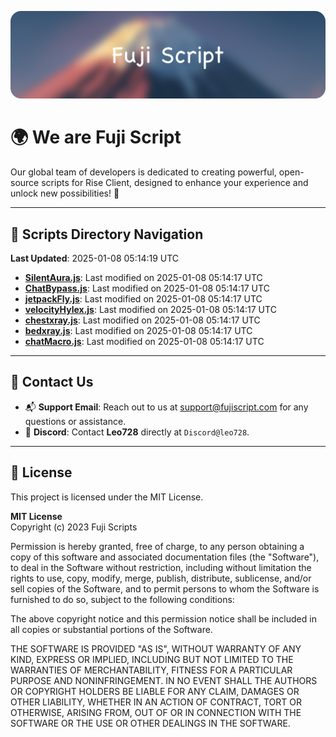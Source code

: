 ![Banner](.github/b.webp)

# 🌍 **We are Fuji Script**

Our global team of developers is dedicated to creating powerful, open-source scripts for Rise Client, designed to enhance your experience and unlock new possibilities! 🌟

---
<!-- SCRIPTS_NAVIGATION_START -->
## 📂 **Scripts Directory Navigation**

**Last Updated**: 2025-01-08 05:14:19 UTC

- **[SilentAura.js](scripts/SilentAura.js)**: Last modified on 2025-01-08 05:14:17 UTC
- **[ChatBypass.js](scripts/ChatBypass.js)**: Last modified on 2025-01-08 05:14:17 UTC
- **[jetpackFly.js](scripts/jetpackFly.js)**: Last modified on 2025-01-08 05:14:17 UTC
- **[velocityHylex.js](scripts/velocityHylex.js)**: Last modified on 2025-01-08 05:14:17 UTC
- **[chestxray.js](scripts/chestxray.js)**: Last modified on 2025-01-08 05:14:17 UTC
- **[bedxray.js](scripts/bedxray.js)**: Last modified on 2025-01-08 05:14:17 UTC
- **[chatMacro.js](scripts/chatMacro.js)**: Last modified on 2025-01-08 05:14:17 UTC

<!-- SCRIPTS_NAVIGATION_END -->

---

## 💬 **Contact Us**  
- 📬 **Support Email**: Reach out to us at [support@fujiscript.com](mailto:support@fujiscript.com) for any questions or assistance.  
- 💬 **Discord**: Contact **Leo728** directly at `Discord@leo728`.

---

## 📜 **License**

This project is licensed under the MIT License.  

**MIT License**  
Copyright (c) 2023 Fuji Scripts  

Permission is hereby granted, free of charge, to any person obtaining a copy of this software and associated documentation files (the "Software"), to deal in the Software without restriction, including without limitation the rights to use, copy, modify, merge, publish, distribute, sublicense, and/or sell copies of the Software, and to permit persons to whom the Software is furnished to do so, subject to the following conditions:  

The above copyright notice and this permission notice shall be included in all copies or substantial portions of the Software.  

THE SOFTWARE IS PROVIDED "AS IS", WITHOUT WARRANTY OF ANY KIND, EXPRESS OR IMPLIED, INCLUDING BUT NOT LIMITED TO THE WARRANTIES OF MERCHANTABILITY, FITNESS FOR A PARTICULAR PURPOSE AND NONINFRINGEMENT. IN NO EVENT SHALL THE AUTHORS OR COPYRIGHT HOLDERS BE LIABLE FOR ANY CLAIM, DAMAGES OR OTHER LIABILITY, WHETHER IN AN ACTION OF CONTRACT, TORT OR OTHERWISE, ARISING FROM, OUT OF OR IN CONNECTION WITH THE SOFTWARE OR THE USE OR OTHER DEALINGS IN THE SOFTWARE.  
